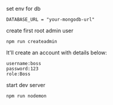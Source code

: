 set env for db  
```
DATABASE_URL = "your-mongodb-url"
```

create first root admin user
```
npm run createadmin
```
It'll create an account with details below: 
```
username:boss
password:123
role:Boss
```

start dev server
```
npm run nodemon
```
